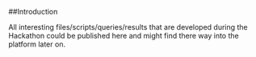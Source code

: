 ##Introduction

All interesting files/scripts/queries/results that are developed during the Hackathon could be published here and might find there way into the platform later on. 

